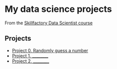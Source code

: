 # My data science projects
From the [Skillfactory Data Scientist course](https://skillfactory.ru/courses/)

## Projects

* [Project 0. Randomly guess a number](https://github.com/willson810/sf_data_science/tree/main)
* [Project 1. ________]()
* [Project 2. ________]()